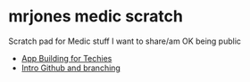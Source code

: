 # mrjones medic scratch
Scratch pad for Medic stuff I want to share/am OK being public

* [App Building for Techies](./app-building)
* [Intro Github and branching](./github-howto)